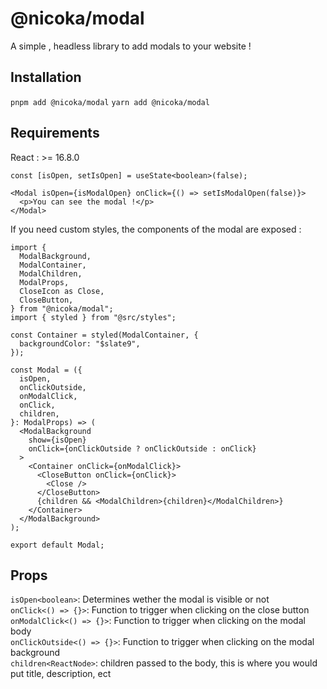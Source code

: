 # @nicoka/modal

A simple , headless library to add modals to your website !

## Installation

`pnpm add @nicoka/modal`
`yarn add @nicoka/modal`

## Requirements

React : >= 16.8.0

```tsx
const [isOpen, setIsOpen] = useState<boolean>(false);

<Modal isOpen={isModalOpen} onClick={() => setIsModalOpen(false)}>
  <p>You can see the modal !</p>
</Modal>
```

If you need custom styles, the components of the modal are exposed :

```tsx
import {
  ModalBackground,
  ModalContainer,
  ModalChildren,
  ModalProps,
  CloseIcon as Close,
  CloseButton,
} from "@nicoka/modal";
import { styled } from "@src/styles";

const Container = styled(ModalContainer, {
  backgroundColor: "$slate9",
});

const Modal = ({
  isOpen,
  onClickOutside,
  onModalClick,
  onClick,
  children,
}: ModalProps) => (
  <ModalBackground
    show={isOpen}
    onClick={onClickOutside ? onClickOutside : onClick}
  >
    <Container onClick={onModalClick}>
      <CloseButton onClick={onClick}>
        <Close />
      </CloseButton>
      {children && <ModalChildren>{children}</ModalChildren>}
    </Container>
  </ModalBackground>
);

export default Modal;
```

## Props

`isOpen<boolean>`: Determines wether the modal is visible or not<br/>
`onClick<() => {}>`: Function to trigger when clicking on the close button<br/>
`onModalClick<() => {}>`: Function to trigger when clicking on the modal body<br/>
`onClickOutside<() => {}>`: Function to trigger when clicking on the modal background<br/>
`children<ReactNode>`: children passed to the body, this is where you would put title, description, ect<br/>

